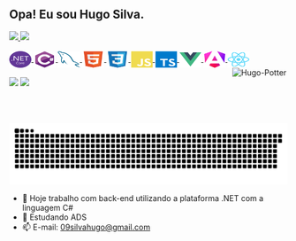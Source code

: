 ## Opa! Eu sou Hugo Silva.

 <div>
  <a href="https://github.com/Hugo-BSilva">
  <img height="180em" src="https://github-readme-stats.vercel.app/api?username=Hugo-BSilva&show_icons=true&theme=tokyonight&include_all_commits=true&count_private=true"/>
  <img height="180em" src="https://github-readme-stats.vercel.app/api/top-langs/?username=Hugo-BSilva&layout=compact&langs_count=7&theme=tokyonight"/>
</div>
<div style="display: inline_block"><br>
 
 <!-- Backend -->
  <img align="center" alt="Hugo-DotNet" height="30" width="40" src="https://raw.githubusercontent.com/devicons/devicon/master/icons/dotnetcore/dotnetcore-original.svg">
  <img align="center" alt="Rafa-Csharp" height="30" width="40" src="https://raw.githubusercontent.com/devicons/devicon/master/icons/csharp/csharp-original.svg">
  
 <!-- Banco -->
  <img align="center" alt="Hugo-SQL" height="30" width="40" src="https://raw.githubusercontent.com/devicons/devicon/master/icons/mysql/mysql-original.svg">
  
 <!-- Frontend -->
  <img align="center" alt="Hugo-HTML" height="30" width="40" src="https://raw.githubusercontent.com/devicons/devicon/master/icons/html5/html5-original.svg">
  <img align="center" alt="Hugo-CSS" height="30" width="40" src="https://raw.githubusercontent.com/devicons/devicon/master/icons/css3/css3-original.svg">
  <img align="center" alt="Hugo-Js" height="30" width="40" src="https://raw.githubusercontent.com/devicons/devicon/master/icons/javascript/javascript-plain.svg">
  <img align="center" alt="Hugo-Ts" height="30" width="40" src="https://raw.githubusercontent.com/devicons/devicon/master/icons/typescript/typescript-plain.svg">  
  <img align="center" alt="Hugo-Vue" height="30" width="40" src="https://raw.githubusercontent.com/devicons/devicon/master/icons/vuejs/vuejs-original.svg">
  <img align="center" alt="Hugo-Angular" height="30" width="40" src="https://raw.githubusercontent.com/devicons/devicon/master/icons/angular/angular-original.svg">  
  <img align="center" alt="Hugo-React" height="30" width="40" src="https://raw.githubusercontent.com/devicons/devicon/master/icons/react/react-original.svg">

 <!-- HP -->
  <img align="right" height="100" width="100" alt="Hugo-Potter" src="https://i.picasion.com/pic91/1948d5cd1dad30ca78555be95f15000f.gif">
</div><br>
 
 <div> 
  <a href = "mailto:09silvahugo@gmail.com"><img src="https://img.shields.io/badge/-Gmail-%23333?style=for-the-badge&logo=gmail&logoColor=white" target="_blank"></a>
  <a href="https://www.linkedin.com/in/hugo-barbosa-a3b40a157/" target="_blank"><img src="https://img.shields.io/badge/-LinkedIn-%230077B5?style=for-the-badge&logo=linkedin&logoColor=white" target="_blank"></a> 
 
  ![Snake animation](https://github.com/Hugo-BSilva/Hugo-BSilva/blob/output/github-contribution-grid-snake.svg)
</div>
 
 - 🔭 Hoje trabalho com back-end utilizando a plataforma .NET com a linguagem C#
- 🌱 Estudando ADS
- 📫 E-mail: 09silvahugo@gmail.com
